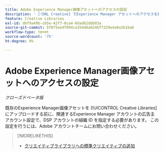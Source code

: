 ```yaml
---
title: Adobe Experience Manager画像アセットへのアクセスの設定
description: ' [!DNL Creative] でExperience Manager アセットへのアクセスを設定する方法を説明します。'
feature: Creative Libraries
exl-id: dbf9a49b-c65e-42f7-8ca4-0dad62d8b03a
source-git-commit: bf075eedf094ca354d6a024bf7329e4a0a2b1ba6
workflow-type: tm+mt
source-wordcount: '75'
ht-degree: 0%

---
```


# Adobe Experience Manager画像アセットへのアクセスの設定

*クローズドベータ版*

<!-- Is this relevant only to standard creatives? If so, then move into Standard Creatives chapter instead of at the top, where it is now -->

既存のExperience Manager画像アセットを [!UICONTROL Creative Libraries] にアップロードする前に、関連するExperience Manager アカウントの広告主アカウント設定で、DSP アカウントの組織 ID を指定する必要があります。 この設定を行うには、Adobe アカウントチームにお問い合わせください。

>[!MORELIKETHIS]
>
>* [ クリエイティブライブラリへの標準クリエイティブの追加 ](creative-add-standard.md)

